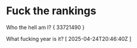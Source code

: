 # Fuck the rankings

Who the hell am I?
{ 33721490 }

What fucking year is it?
[ 2025-04-24T20:46:40Z ]
